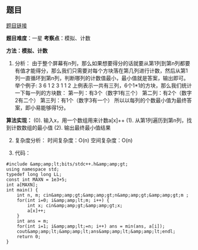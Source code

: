 ## 题目
[题目链接](https://www.nowcoder.com/practice/9407e24a70b04fedba4ab3bd3ae29704?tpId=182&tqId=224352&sourceUrl=/exam/oj&channenl=wgithub&fromPut=wgithub)

**题目难度**：一星
**考察点**：模拟、计数

**方法：模拟、计数**
1. 分析：
由于整个屏幕有n列，那么如果想要得分的话就要从第1列到第n列都要有值才能得分，那么我们只需要对每个方块落在第几列进行计数，然后从第1列一直循环到第n列，判断哪列的计数值最小，最小值就是答案，输出即可。
举个例子: 
3 6
1 2 3 1 1 2
上例表示一共有三列，6个1*1的方块，那么我们统计一下每一列的方块数：
第一列：有3个（数字1有三个）
第二列：有2个（数字2有二个）
第三列：有1个（数字3有一个）
所以以每列的个数最小值为最终答案，即小易能够得1分。

**算法实现：**
(0). 输入x，用一个数组用来计数a[x]++
(1). 从第1列遍历到第n列，找到计数数组的最小值
(2). 输出最终最小值结果

2. 复杂度分析：
时间复杂度：O(n)
空间复杂度：O(n)

3. 代码：
```
#include &amp;amp;lt;bits/stdc++.h&amp;amp;gt;
using namespace std;
typedef long long LL;
const int MAXN = 1e3+5;
int a[MAXN];
int main() {
    int n, m; cin&amp;amp;gt;&amp;amp;gt;n&amp;amp;gt;&amp;amp;gt;m ;
    for(int i=0; i&amp;amp;lt;m; i++) {
        int x; cin&amp;amp;gt;&amp;amp;gt;x;
        a[x]++;
    }
    int ans = m;
    for(int i=1; i&amp;amp;lt;=n; i++) ans = min(ans, a[i]);
    cout&amp;amp;lt;&amp;amp;lt;ans&amp;amp;lt;&amp;amp;lt;endl;
    return 0;
}
```
